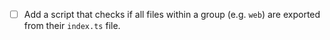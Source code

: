 - [ ] Add a script that checks if all files within a group (e.g. `web`) are exported from their `index.ts` file.
